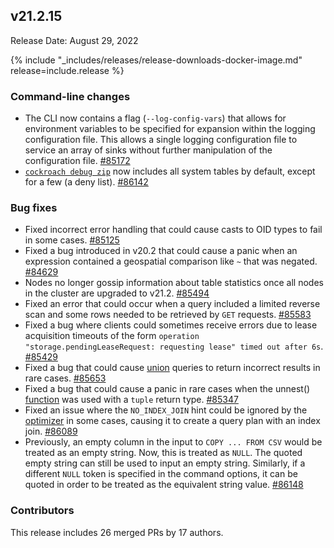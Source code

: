 ## v21.2.15

Release Date: August 29, 2022

{% include "_includes/releases/release-downloads-docker-image.md" release=include.release %}

<h3 id="v21-2-15-command-line-changes">Command-line changes</h3>

- The CLI now contains a flag (`--log-config-vars`) that allows for environment variables to be specified for expansion within the logging configuration file. This allows a single logging configuration file to service an array of sinks without further manipulation of the configuration file. [#85172][#85172]
- [`cockroach debug zip`](https://www.cockroachlabs.com/docs/v21.2/cockroach-debug-zip) now includes all system tables by default, except for a few (a deny list). [#86142][#86142]

<h3 id="v21-2-15-bug-fixes">Bug fixes</h3>

- Fixed incorrect error handling that could cause casts to OID types to fail in some cases. [#85125][#85125]
- Fixed a bug introduced in v20.2 that could cause a panic when an expression contained a geospatial comparison like `~` that was negated. [#84629][#84629]
- Nodes no longer gossip information about table statistics once all nodes in the cluster are upgraded to v21.2. [#85494][#85494]
- Fixed an error that could occur when a query included a limited reverse scan and some rows needed to be retrieved by `GET` requests. [#85583][#85583]
- Fixed a bug where clients could sometimes receive errors due to lease acquisition timeouts of the form `operation "storage.pendingLeaseRequest: requesting lease" timed out after 6s`. [#85429][#85429]
- Fixed a bug that could cause [union](https://www.cockroachlabs.com/docs/v21.2/selection-queries#union-combine-two-queries) queries to return incorrect results in rare cases. [#85653][#85653]
- Fixed a bug that could cause a panic in rare cases when the unnest() [function](https://www.cockroachlabs.com/docs/v21.2/functions-and-operators) was used with a `tuple` return type.  [#85347][#85347]
- Fixed an issue where the `NO_INDEX_JOIN` hint could be ignored by the [optimizer](https://www.cockroachlabs.com/docs/v21.2/cost-based-optimizer) in some cases, causing it to create a query plan with an index join. [#86089][#86089]
- Previously, an empty column in the input to `COPY ... FROM CSV` would be treated as an empty string. Now, this is treated as `NULL`. The quoted empty string can still be used to input an empty string. Similarly, if a different `NULL` token is specified in the command options, it can be quoted in order to be treated as the equivalent string value. [#86148][#86148]

<h3 id="v21-2-15-contributors">Contributors</h3>

This release includes 26 merged PRs by 17 authors.

[#84629]: https://github.com/cockroachdb/cockroach/pull/84629
[#85022]: https://github.com/cockroachdb/cockroach/pull/85022
[#85125]: https://github.com/cockroachdb/cockroach/pull/85125
[#85172]: https://github.com/cockroachdb/cockroach/pull/85172
[#85342]: https://github.com/cockroachdb/cockroach/pull/85342
[#85347]: https://github.com/cockroachdb/cockroach/pull/85347
[#85429]: https://github.com/cockroachdb/cockroach/pull/85429
[#85463]: https://github.com/cockroachdb/cockroach/pull/85463
[#85494]: https://github.com/cockroachdb/cockroach/pull/85494
[#85583]: https://github.com/cockroachdb/cockroach/pull/85583
[#85653]: https://github.com/cockroachdb/cockroach/pull/85653
[#86089]: https://github.com/cockroachdb/cockroach/pull/86089
[#86142]: https://github.com/cockroachdb/cockroach/pull/86142
[#86148]: https://github.com/cockroachdb/cockroach/pull/86148
